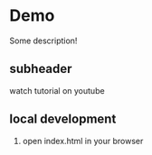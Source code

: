 # Demo

Some description!

## subheader

watch tutorial on youtube

## local development 

1. open index.html in your browser